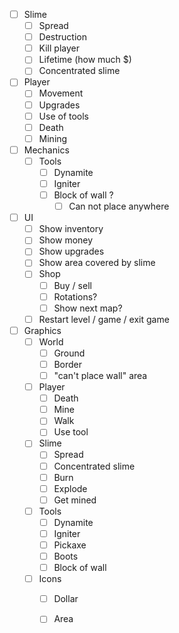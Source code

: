 - [ ] Slime
    - [ ] Spread
    - [ ] Destruction
    - [ ] Kill player
    - [ ] Lifetime (how much $)
    - [ ] Concentrated slime

- [ ] Player
    - [ ] Movement
    - [ ] Upgrades
    - [ ] Use of tools
    - [ ] Death
    - [ ] Mining

- [ ] Mechanics
    - [ ] Tools
        - [ ] Dynamite
        - [ ] Igniter
        - [ ] Block of wall ?
            - [ ] Can not place anywhere

- [ ] UI
    - [ ] Show inventory
    - [ ] Show money
    - [ ] Show upgrades
    - [ ] Show area covered by slime
    - [ ] Shop
        - [ ] Buy / sell
        - [ ] Rotations?
        - [ ] Show next map?
    - [ ] Restart level / game / exit game

- [ ] Graphics
    - [ ] World
        - [ ] Ground
        - [ ] Border
        - [ ] "can't place wall" area
    - [ ] Player
        - [ ] Death
        - [ ] Mine
        - [ ] Walk
        - [ ] Use tool
    - [ ] Slime
        - [ ] Spread
        - [ ] Concentrated slime
        - [ ] Burn
        - [ ] Explode
        - [ ] Get mined
    - [ ] Tools
        - [ ] Dynamite
        - [ ] Igniter
        - [ ] Pickaxe
        - [ ] Boots
        - [ ] Block of wall
    - [ ] Icons
        - [ ] Dollar
        - [ ] Area


